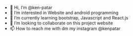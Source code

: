 - 👋 Hi, I’m @ken-patar
- 👀 I’m interested in Website and android programming
- 🌱 I’m currently learning bootstrap, Javascript and React.js
- 💞️ I’m looking to collaborate on this project website
- 📫 How to reach me with dm my instagram @kenpatar

<!---
ken-patar/ken-patar is a ✨ special ✨ repository because its `README.md` (this file) appears on your GitHub profile.
You can click the Preview link to take a look at your changes.
--->
